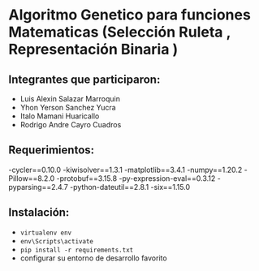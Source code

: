 # **Algoritmo Genetico para funciones Matematicas (Selección Ruleta , Representación Binaria )**

## Integrantes que participaron:

- Luis Alexin Salazar Marroquin
- Yhon Yerson Sanchez Yucra
- Italo Mamani Huaricallo
- Rodrigo Andre Cayro Cuadros

## Requerimientos:
-cycler==0.10.0
-kiwisolver==1.3.1
-matplotlib==3.4.1
-numpy==1.20.2
-Pillow==8.2.0
-protobuf==3.15.8
-py-expression-eval==0.3.12
-pyparsing==2.4.7
-python-dateutil==2.8.1
-six==1.15.0


## Instalación:
- `virtualenv env`
- `env\Scripts\activate`
- `pip install -r requirements.txt`
- configurar su entorno de desarrollo favorito
